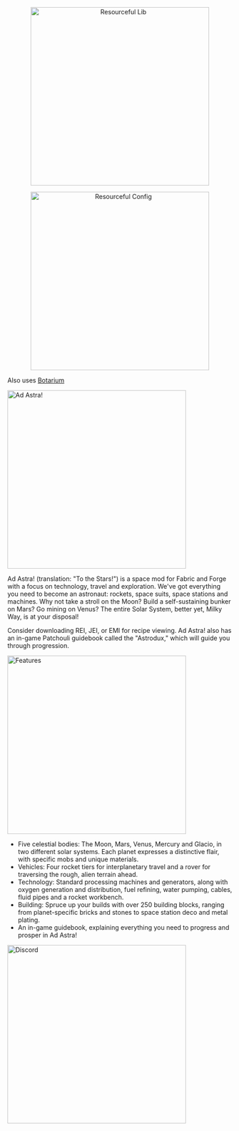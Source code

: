 <a href="https://modrinth.com/mod/resourceful-lib">
    <p align="center">
        <img src="https://media.discordapp.net/attachments/1023678603289972797/1042445198183120946/BH_NU_BADGE.png" alt="Resourceful Lib" width="400"/> 
    </p>
</a>

<a href="https://modrinth.com/mod/resourceful-config">
    <p align="center">
        <img src="https://i.imgur.com/2oA0JFA.png" alt="Resourceful Config" width="400"/> 
    </p>
</a>

Also uses [Botarium](https://modrinth.com/mod/botarium)

<a>
    <p align="left">
        <img src="https://cdn.discordapp.com/attachments/1005798262273495041/1018343461642055690/Ad_Astra.png" alt="Ad Astra!" width="400"/> 
    </p>
</a>

Ad Astra! (translation: "To the Stars!") is a space mod for Fabric and Forge with a focus on technology, travel and
exploration. We've got
everything you need to become an astronaut: rockets, space suits, space stations and machines. Why not take a stroll on
the Moon? Build a self-sustaining bunker on Mars? Go mining on Venus? The entire Solar System, better yet, Milky Way, is
at your disposal!

Consider downloading REI, JEI, or EMI for recipe viewing. Ad Astra! also has an in-game Patchouli guidebook called the "Astrodux," which will guide you through progression.

<a>
    <p align="left">
        <img src="https://cdn.discordapp.com/attachments/1005798262273495041/1018343462006964234/Features.png" alt="Features" width="400"/> 
    </p>
</a>

- Five celestial bodies: The Moon, Mars, Venus, Mercury and Glacio, in two different solar systems. Each planet
  expresses a distinctive flair, with specific mobs and unique materials.
- Vehicles: Four rocket tiers for interplanetary travel and a rover for traversing the rough, alien terrain ahead.
- Technology: Standard processing machines and generators, along with oxygen generation and distribution, fuel refining,
  water pumping, cables, fluid pipes and a rocket workbench.
- Building: Spruce up your builds with over 250 building blocks, ranging from planet-specific bricks and stones to space
  station deco and metal plating.
- An in-game guidebook, explaining everything you need to progress and prosper in Ad Astra!

<a href="https://discord.terrarium.earth/">
    <p align="left">
        <img src="https://cdn.discordapp.com/attachments/1005798262273495041/1018731591314448495/discord.png" alt="Discord" width="400"/> 
    </p>
</a>
